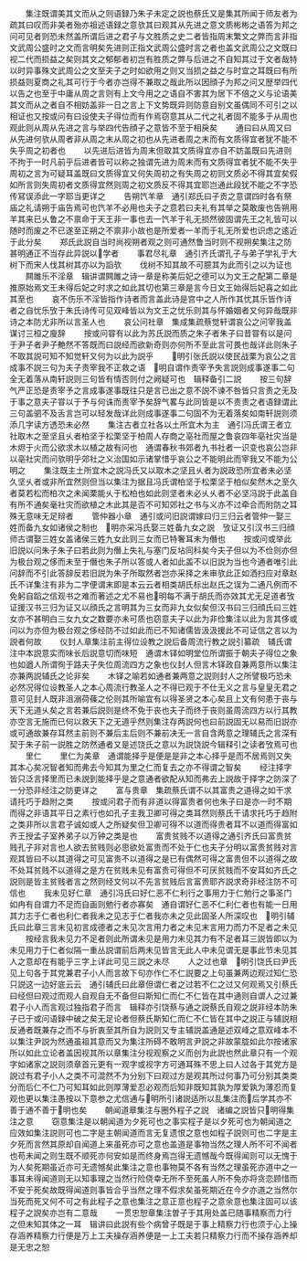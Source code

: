 <!-- { "loadSidebar": true } -->
　　集注既谓美其文而从之则语録乃朱子未定之説也蔡氏又是集其所闻于师友者为疏其曰叹而非美者殆亦祖述语録之意欤其曰观其从先进之意文质彬彬之语答为邦之问可见者则恐未然盖所谓后进之君子与文胜质之史二者皆指周末繁文之弊而言非指文武周公盛时之文而言明矣先进则正指文武周公盛时言之者也盖文武周公之文既曰视二代而损益之矣则其文之郁郁者初岂有胜质之弊与后进之不自知其过于文者哉特以时异事殊文武周公之文至夫子之时如欲用之则又当损之益之与时宜之耳既曰有所损益则夏商之礼其可行于今者亦岂得不兼取之哉此所以因顔子为邦之问又歴举四代以告之也至于中庸从周之言则有上文今用之之语自不害其为居下不倍之义与论语美其文而从之者自不相妨盖非一日之言上下文势既异则防意自别文虽偶同不可引之以相证也又按或问有曰设使夫子得位而有作焉窃意其从二代之礼者固不能多于从周也观此则从周从先进之言与举四代告顔子之意皆不至于相戾矣
　　通曰曰从周又曰从先进何欤从周者非从周之末从周之初也从先进者周之末而有文质得宜者犹不能不失乎周之初者也
　　以先进后进皆为周末但取其文质得宜亦自不妨盖既曰先进则不拘于一时凡前乎后进者皆可以称之独谓先进为周末而有文质得宜者犹不能不失乎周初之言为可疑耳盖既曰文质得宜又何失周初之有失周之初则文质必不得其宜矣假如所言则失周初者文质得宜然则周之初文质反不得其宜耶岂通此段犹不能之不字恐传冩误添此一字耶当更详之
　　告朔饩羊章　通引郑氏曰子贡之意谓四时各有祭庙之礼请朔于庙告焉可也饩羊不必用也夫子之意若曰夫礼有其举之莫敢废也告朔用羊其来已乆鲁之不禀命于天王非一事也去一饩羊于礼无损然彼固谓先王之礼皆可以随时而废之不已遂至正朔之不禀非小故也是所爱者一羊而于礼无所爱也识虑之逺近于此分矣
　　郑氏此説自当时尚视朔者观之则可通然鲁当时则不视朔矣集注之防甚明通正不当存此异説以学者
　　事君尽礼章　通引齐氏谓孔子与弟子学礼于大树下而宋人伐其树其亦以为謟欤
　　伐树不知其故不可臆其为此而引之以为证也
　　闗雎乐不淫章　辑讲谓闗雎之诗一章是称美后妃之德可以为文王之配第二章是推原始焉文王未得后妃之时求之如此其切也第三章是言今日文王始得后妃喜之如此其至也
　　哀不伤乐不淫皆指作诗者而言盖此诗是宫中之人所作其忧其乐皆作诗者之自忧乐攷于朱氏诗传可见双峰皆以为文王之忧乐则其与怀婚姻者又何异哉既非诗之本防尤非所以言圣人也
　　哀公问社章　集成集疏蔡觉轩谓哀公之问宰我盖谋讨三桓之廋辞
　　按或问甞有以此为苏氏説而质之朱子者朱子曰昔甞有以是问于尹子者尹子艴然不答既而曰説经而欲新奇则亦何所不至此言可畏也哉详此则朱子不取其説可知不知觉轩又何为以此为説乎
　　明引张氏説以使民战栗为哀公之言成事不説三句为夫子责宰我不正救之语　明自谓作责宰予失言説则成事遂事二句全无着落从南轩説则三句皆有情否则付之阙疑可也　辑释备引二説
　　按三句辞气严正恐是责宰予之言成事遂事既往只是言已出之意不説不谏不咎皆只言责之无及于事之意夫子甞以于予与何诛而责宰予矣辞气畧与此同皆是以不责责之者语録谓此三句盖驷不及舌言岂可以轻发哉详此则成事遂事二句固不为无着落矣如南轩説则须添几字读方透恐未必然
　　集注古者立社各以土所宜木为主　通引冯氏谓王者立社取木之至坚且乆者柏坚于松栗坚于柏周人存商之亳社而屋之鲁哀四年亳社灾当是木烬于火而公欲求木以植之故有问也　通谓春秋书郊者九书社者一识变也哀公岂非以亳社灾而问欤明乎郊社之义治国如示诸掌惜乎哀公之不能明此而宰我又不能为公明之
　　集注既主土所宜木之説冯氏又以取木之坚且乆者为説政恐所宜者未必坚久坚乆者或非所宜然则但当以集注为据且冯氏谓柏坚于松栗坚于柏似矣然木之至久者莫若松而柏次之未闻栗能乆于松柏也如此则坚者未必乆乆者不必坚冯説于此盖自有所不通矣毫社灾而欲植之木此其是否不可知郊社之书与义亦不过牵合而附防之耳殊无意味无足辩者
　　管仲器小章　通引或问旧説谓嫁曰归三归云者管仲一娶三姓而备九女如诸侯之制也　明亦采冯氏娶三姓备九女之説　攷证又引汉书三归顔师古谓娶三姓女盖诸侯三姓九女此则三女而已特奢耳未为僭也
　　按或问或举此旧説以问朱子朱子曰若此则为僭上失礼与塞门反坫同科矣今夫子但以为不俭则亦但为极台观之侈而未至于僭也朱子所以答或人者如此盖不以旧説为当也今通者唯引此问辞而不引此答辞反若旧説为朱子所取然者岂亦采择之未审欤此正如洒扫应对章赵氏不详集注有非为二字便谓末即是本云云者相类胡氏标出赵氏之误为二通凡例而不免躬自蹈之信观书之难而著述之尤不易也明每不满于胡氏而亦效其尤无足道者攷证援汉书三归为证又以顔氏之言明其为三女而非九女似矣但汉书曰三归顔氏曰三姓女亦不甚明白三女九女之数要亦未可质也窃意夫子以此为非俭集注以此为言其侈或问以为亦但为极台观之侈经防不过如此而已不知诸儒皆汲汲援此不可证信之言以为説者何故
　　仪封人章集注前主得位设教之説后备周流行教之説引纂疏　辅氏谓注中本説意实而味长后説意切而味短　通谓木铎如明堂位所谓振于朝夫子得位之象也如遒人所谓徇于路夫子失位周流四方之象也仪封人但言木铎政自兼两意所以集注亦兼两説辅氏之论非矣
　　木铎之喻若如通者兼两意之説则封人之所譬极巧恐未必然况得位设教圣人之本心周流行教圣人之不得已观于不仕无义之言与皇皇无君之意可见封人既非沮溺荷蓧之伦则其所喻宜有以得圣贤之本心矣且上文有何患于丧与天下无道乆矣之言若兼后説则是终不免于丧也夫子而终于丧则虽周流四方以行其教亦空言无施而已何以救天下之无道乎然则集注存两説何也曰前説固无以易而旧説亦或可通故兼存耳然主前则不兼后主后则不兼前决无一言自含两意之理辅氏之言深有契于朱子前一説胜之防然通者又是述饶氏之意以为説饶説今辑释引之读者攷焉可也
　　里仁
　　里仁为美章　通谓能择乎是便是是非之本心择乎是而不居焉则又失其本心矣况智者知而弗去今知其为里之仁而复去之亦不得谓之智矣
　　经注择字皆只泛言择里而已未説到能择乎是之意通者欲配从知而弗去上説故于择字之防深了一分恐非经注之防更详之
　　富与贵章　集疏蔡氏谓不以其富贵之道得之如干求请托巧于趋附之类
　　按或问君子而有非道以得富贵者何也朱子曰是亦一时不期而得之非语其平日之素行也如孔子主我卫卿可得之类耳然则蔡氏干请求托巧于趋附之类非所以言君子诚如或人之所疑矣但卫卿可得不以道而得贵者耳不以道而得富如齐王授孟子室养弟子以万钟之类是也
　　富贵贫贱不以道得之通引齐氏曰富贵贫贱孔子非对言也人欲去贫贱则必思欲处富贵而不处于仁也夫子分明以富贵贫贱对言观其皆曰不以其道得之可见富贵不以道得之是已有偶然可得之富贵但不以道得之故不处耳贫贱不以道得之是方在贫贱未见有富贵可得但不可厌贫贱而不安耳如齐氏之説则是皆主贫贱者言之然则经文何以不先言贫贱后言富贵耶齐説求奇非经注防不可信也
　　我未见好仁章　通引冯氏曰好仁恶不仁利行之事用力于仁勉行之事圣门如冉有自谓力不足而自画则勉行者亦寡矣　通自谓好仁恶不仁利仁者也有能一日用其力志于仁者也利仁者我未之见志于仁者我亦未之见此固圣人所深叹也　明引辅氏曰此章三言未见初言成德者之未见次言用力者之未见末言用力而力不足者之未见
　　按经言我未见力不足者则此所谓未见是用力未见其力有不足者耳三説皆即以为未见用力于仁者似隔一重丛説谓前后两未见皆言无此人中未见谓无是事此节未见其人之意却在有能乎三字上详此可见三説之未尽
　　人之过也章　明引饶氏曰尹氏见上句各于其党兼君子小人而言故下句亦作仁不仁説要之上句虽兼两边观过知仁恐只説这一边好底云云　通引辅氏曰此章但谓仁者之过若不仁之过又何观焉又引蔡氏曰经但曰观过而观人自观自无不备但曰斯知仁而仁不仁皆在其中通则自谓人之过兼君子小人而言观过独指君子而言　辑释亦引饶蔡与通之説蔡氏自观之説非经本防朱子已于或问语録中破之矣无足论者但蔡氏斯知仁而仁不仁皆在其中之説正与辅説相反通者既兼存之而不与折衷至其所自为説则又专主辅説盖通是述双峰之意双峰本不以集注尹説为然通虽祖其意而又为集注所碍不敢明言尹説之非故蒙胧如此尔按诸家所以如此立论者盖因视其所以章集注分视观察之义而创为此説也然此章只有一个观字如诸家之説则须章首元更有一观字或视字方可通耳殊不思上曰人过各于其党方是説过有君子小人之类不可混然不为分别下曰观过方是观其所过何事乃可分别其类类分而后仁不仁乃可知耳如此则厚薄爱忍必观而后知非既知其孰为厚爱孰为薄忍而复观也更以集注愚按以下意参之尤信通与明所引诸説适所以乱集注而后学其亦不善于通不善于明也矣
　　朝闻道章集注与圈外程子之説　诸编之説皆只明得集注之意
　　窃意集注是以朝闻道为夕死可也之事实程子是以夕死可也为朝闻道之应效如集注説则可也二字是主朝闻道而言无复遗恨之意也如程子説则可也二字是主夕死而言然其原却自闻道上来虽死亦可之意也盖道是事物当然之理人所不可不闻者也苟未闻之则生既不顺死亦何安如是而终身焉岂得无遗憾哉今既得闻则可以无愧于为人矣死期虽近亦可无遗憾矣此集注之意也事物莫不各有当然之理虽死亦道中之一事耳未得闻道则无以知事理之当然行险侥幸无所不至死虽人所不免亦将贪恋顾惜而不安于死矣故既得闻道则事皆合乎当然之理不假求矣虽死期近在今夕亦道之当然尔当死而死又何不可之有此程子之意也集注之意正意也程子之意余意也集注固可以该程子之説矣亦岂有二意哉
　　一贯忠恕章集注曽子于其用处盖已随事精察而力行之但未知其体之一耳　辑讲曰此説有些个病曾子既是于事上精察力行也须于心上操存涵养精察力行便是万上工夫操存涵养便是一上工夫若只精察力行而不操存涵养却是无忠之恕
